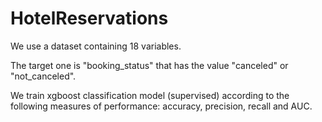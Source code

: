 # HotelReservations

We use a dataset containing 18 variables. 

The target one is "booking_status" that has the value "canceled" or "not_canceled".

We train xgboost classification model (supervised) according to the following measures of performance: accuracy, precision, recall and AUC.

